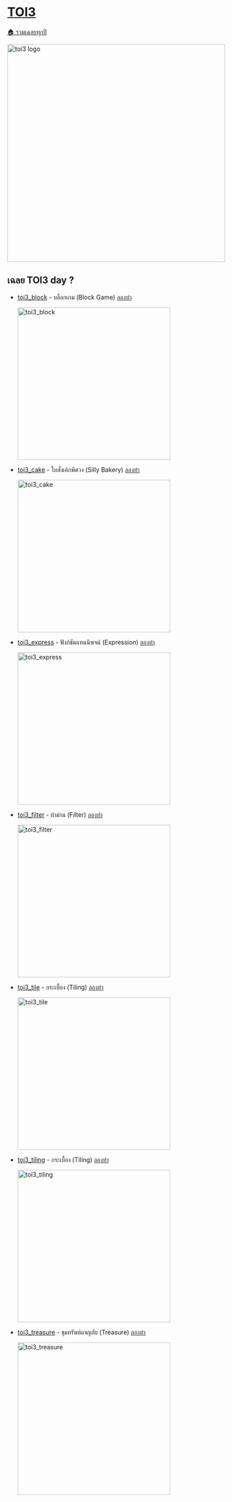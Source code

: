 <!-- @codegen_toi begin -->
<!-- ! THIS IS AUTO GENERATE DOCS. CHANGE THIS WILL RESULT NOTHING -->
# [TOI3](../toi3)

[🏠 รวมเฉลยทุกปี](../)

<img width="500" alt="toi3 logo" src="https://github.com/krist7599555/toi/assets/19445033/80c80822-7583-4bcd-a705-dae3eacdee85">

<!-- ! THIS IS AUTO GENERATE DOCS. CHANGE THIS WILL RESULT NOTHING -->
## เฉลย TOI3 day ?

- [toi3_block](../toi3/toi3_block) - บล็อกเกม (Block Game) [ลองทำ](https://beta.programming.in.th/tasks/toi3_block)

  <img width="350" alt="toi3_block" src="https://github.com/krist7599555/toi/assets/19445033/80c80822-7583-4bcd-a705-dae3eacdee85">

- [toi3_cake](../toi3/toi3_cake) - ใบสั่งเค้กพิศวง (Silly Bakery) [ลองทำ](https://beta.programming.in.th/tasks/toi3_cake)

  <img width="350" alt="toi3_cake" src="https://github.com/krist7599555/toi/assets/19445033/80c80822-7583-4bcd-a705-dae3eacdee85">

- [toi3_express](../toi3/toi3_express) - ฟังก์ชันแทนนิพจน์ (Expression) [ลองทำ](https://beta.programming.in.th/tasks/toi3_express)

  <img width="350" alt="toi3_express" src="https://github.com/krist7599555/toi/assets/19445033/80c80822-7583-4bcd-a705-dae3eacdee85">

- [toi3_filter](../toi3/toi3_filter) - ผ้าม่าน (Filter) [ลองทำ](https://beta.programming.in.th/tasks/toi3_filter)

  <img width="350" alt="toi3_filter" src="https://github.com/krist7599555/toi/assets/19445033/80c80822-7583-4bcd-a705-dae3eacdee85">

- [toi3_tile](../toi3/toi3_tile) - กระเบื้อง (Tiling) [ลองทำ](https://beta.programming.in.th/tasks/toi3_tile)

  <img width="350" alt="toi3_tile" src="https://github.com/krist7599555/toi/assets/19445033/80c80822-7583-4bcd-a705-dae3eacdee85">

- [toi3_tiling](../toi3/toi3_tiling) - กระเบื้อง (Tiling) [ลองทำ](https://beta.programming.in.th/tasks/toi3_tiling)

  <img width="350" alt="toi3_tiling" src="https://github.com/krist7599555/toi/assets/19445033/80c80822-7583-4bcd-a705-dae3eacdee85">

- [toi3_treasure](../toi3/toi3_treasure) - ขุมทรัพย์ผจญภัย (Treasure) [ลองทำ](https://beta.programming.in.th/tasks/toi3_treasure)

  <img width="350" alt="toi3_treasure" src="https://github.com/krist7599555/toi/assets/19445033/80c80822-7583-4bcd-a705-dae3eacdee85">
<!-- @codegen_toi end -->
